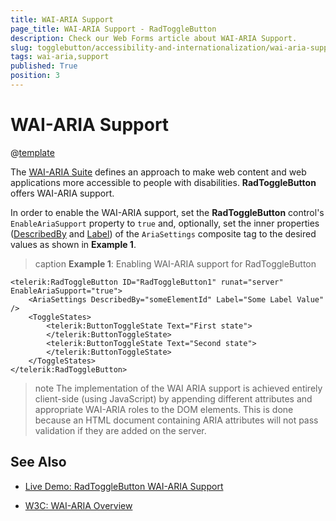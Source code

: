 ```yaml
---
title: WAI-ARIA Support
page_title: WAI-ARIA Support - RadToggleButton
description: Check our Web Forms article about WAI-ARIA Support.
slug: togglebutton/accessibility-and-internationalization/wai-aria-support
tags: wai-aria,support
published: True
position: 3
---
```


# WAI-ARIA Support

@[template](/_templates/common/wai-aria-templates.md#intro "control: RadToggleButton")

The [WAI-ARIA Suite](https://www.w3.org/WAI/intro/aria) defines an approach to make web content and web applications more accessible to people with disabilities. **RadToggleButton** offers WAI-ARIA support.

In order to enable the WAI-ARIA support, set the **RadToggleButton** control's `EnableAriaSupport` property to `true` and, optionally, set the inner properties ([DescribedBy](https://www.w3.org/TR/wai-aria/states_and_properties#aria-describedby) and [Label](https://www.w3.org/TR/wai-aria/states_and_properties#aria-label)) of the `AriaSettings` composite tag to the desired values as shown in **Example 1**.

>caption **Example 1**: Enabling WAI-ARIA support for RadToggleButton

````ASP.NET
<telerik:RadToggleButton ID="RadToggleButton1" runat="server" EnableAriaSupport="true">
	<AriaSettings DescribedBy="someElementId" Label="Some Label Value" />
	<ToggleStates>
		<telerik:ButtonToggleState Text="First state">
		</telerik:ButtonToggleState>
		<telerik:ButtonToggleState Text="Second state">
		</telerik:ButtonToggleState>
	</ToggleStates>
</telerik:RadToggleButton>
````

>note The implementation of the WAI ARIA support is achieved entirely client-side (using JavaScript) by appending different attributes and appropriate WAI-ARIA roles to the DOM elements.	This is done because an HTML document containing ARIA attributes will not pass validation if they are added on the server.




## See Also

 * [Live Demo: RadToggleButton WAI-ARIA Support](https://demos.telerik.com/aspnet-ajax/togglebutton/examples/wai-aria-support/defaultcs.aspx)

 * [W3C: WAI-ARIA Overview](https://www.w3.org/WAI/intro/aria)


